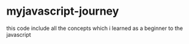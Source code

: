 # myjavascript-journey
this code include all the concepts which i learned as a beginner to the javascript
